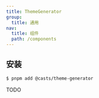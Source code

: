 ```yaml
---
title: ThemeGenerator
group:
  title: 通用
nav:
  title: 组件
  path: /components
---
```


## 安装

```bash
$ pnpm add @casts/theme-generator
```

TODO

